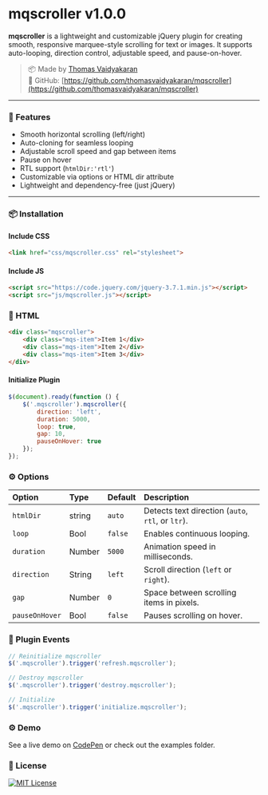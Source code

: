 # mqscroller v1.0.0

**mqscroller** is a lightweight and customizable jQuery plugin for creating smooth, responsive marquee-style scrolling for text or images. It supports auto-looping, direction control, adjustable speed, and pause-on-hover.

> 📦 Made by [Thomas Vaidyakaran](https://github.com/thomasvaidyakaran)  
> 🔗 GitHub: [https://github.com/thomasvaidyakaran/mqscroller](https://github.com/thomasvaidyakaran/mqscroller)

---

### 🌟 Features

- Smooth horizontal scrolling (left/right)
- Auto-cloning for seamless looping
- Adjustable scroll speed and gap between items
- Pause on hover
- RTL support (`htmlDir:'rtl'`)
- Customizable via options or HTML dir attribute
- Lightweight and dependency-free (just jQuery)

---

### 📦 Installation

#### Include CSS
```html
<link href="css/mqscroller.css" rel="stylesheet">
```

#### Include JS
```html
<script src="https://code.jquery.com/jquery-3.7.1.min.js"></script>
<script src="js/mqscroller.js"></script>
```
### 🚀 HTML

```html
<div class="mqscroller"> 
    <div class="mqs-item">Item 1</div>
    <div class="mqs-item">Item 2</div> 
    <div class="mqs-item">Item 3</div> 
</div>
```

#### Initialize Plugin
```javascript
$(document).ready(function () { 
    $('.mqscroller').mqscroller({ 
        direction: 'left', 
        duration: 5000, 
        loop: true, 
        gap: 10, 
        pauseOnHover: true 
    }); 
});
```

### ⚙️ Options

| Option         | Type    | Default | Description                                       |
| :--------      | :------ | :------ | :------------------------------------------------ |
| `htmlDir`      | string  | `auto`  | Detects text direction (`auto`, `rtl`, or `ltr`). |
| `loop`         | Bool    | `false` | Enables continuous looping.                       |
| `duration`     | Number  | `5000`  | Animation speed in milliseconds.                  |
| `direction`    | String  | `left`  | Scroll direction (`left` or `right`).             |
| `gap`          | Number  | `0`     | Space between scrolling items in pixels.          |
| `pauseOnHover` | Bool    | `false` | Pauses scrolling on hover.                        |

### 🔁 Plugin Events

```javascript
// Reinitialize mqscroller
$('.mqscroller').trigger('refresh.mqscroller');

// Destroy mqscroller 
$('.mqscroller').trigger('destroy.mqscroller');

// Initialize
$('.mqscroller').trigger('initialize.mqscroller');

```

### ⚙️ Demo
See a live demo on [CodePen](https://github.com/thomasvaidyakaran) or check out the examples folder.


### 📝 License

[![MIT License](https://img.shields.io/badge/License-MIT-green.svg)](https://choosealicense.com/licenses/mit/)
